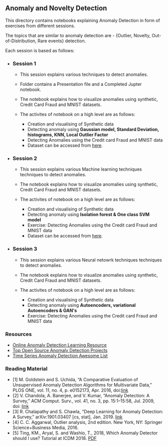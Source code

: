 ## Anomaly and Novelty Detection 


This directory contains notebooks explaining Anomaly Detection in form of exercises from different sessions. 

The topics that are similar to anomaly detection are - {Outlier, Novelty, Out-of-Distribution, Rare events} detection. 

Each session is based as follows:

- ### **Session 1**
  - This session explains various techniques to detect anomalies.
  - Folder contains a Presentation file and a Completed Jupter notebook.
  - The notebook explains how to visualize anomalies using synthetic, Credit Card Fraud and MNIST datasets.
  - The activites of notebook on a high level are as follows:
    
    - Creation and visualising of Synthetic data
    - Detecting anomaly using **Gaussian model, Standard Deviation, histograms, KNN, Local Outlier Factor**
    - Detecting Anomalies using the Credit card Fraud and MNIST data
    - Dataset can be accessed from [here](https://drive.google.com/drive/folders/1qck0qOmLKD-DJotqL2ggwKcHZRnMToxD).

- ### **Session 2**
  - This session explains various Machine learning techniques techniques to detect anomalies.
  - The notebook explains how to visualize anomalies using synthetic, Credit Card Fraud and MNIST datasets.
  - The activites of notebook on a high level are as follows:
    
    - Creation and visualising of Synthetic data
    - Detecting anomaly using **Isolation forest & One class SVM model**
    - Exercise: Detecting Anomalies using the Credit card Fraud and MNIST data
    - Dataset can be accessed from [here](https://drive.google.com/drive/folders/1qck0qOmLKD-DJotqL2ggwKcHZRnMToxD).

- ### **Session 3**
  - This session explains various Neural netowrk techniques techniques to detect anomalies.
  - The notebook explains how to visualize anomalies using synthetic, Credit Card Fraud and MNIST datasets.
  - The activites of notebook on a high level are as follows:
    
    - Creation and visualising of Synthetic data
    - Detecting anomaly using **Autoencoders, variational Autoencoders & GAN's**
    - Exercise: Detecting Anomalies using the Credit card Fraud and MNIST data

### **Resources**

- [Online Anomaly Detection Learning Resource](https://github.com/yzhao062/anomaly-detection-resources)
- [Top Open Source Anomaly Detection Projects](https://awesomeopensource.com/projects/anomaly-detection)
- [Time Series Anomaly Detection Awesome List](https://github.com/rob-med/awesome-TS-anomaly-detection)

### **Reading Material**

- [1] M. Goldstein and S. Uchida, “A Comparative Evaluation of Unsupervised Anomaly Detection Algorithms for Multivariate Data,” PLOS ONE, vol. 11, no. 4, p. e0152173, Apr. 2016, doi:[link](https://journals.plos.org/plosone/article?id=10.1371/journal.pone.0152173)
- [2] V. Chandola, A. Banerjee, and V. Kumar, “Anomaly Detection: A Survey,” ACM Comput. Surv., vol. 41, no. 3, pp. 15:1–15:58, Jul. 2009, doi: [link](http://doi.acm.org/10.1145/1541880.1541882)
- [3] R. Chalapathy and S. Chawla, “Deep Learning for Anomaly Detection: A Survey,” arXiv:1901.03407 [cs, stat], Jan. 2019. [link](https://arxiv.org/abs/1901.03407)
- [4] C. C. Aggarwal, Outlier analysis, 2nd edition. New York, NY: Springer Science+Business Media, 2016.
- [5] Ting, KM., Aryal, S. and Washio, T., 2018, Which Anomaly Detector should I use? Tutorial at ICDM 2018. [PDF](https://federation.edu.au/__data/assets/pdf_file/0011/443666/ICDM2018-Tutorial-Final.pdf)